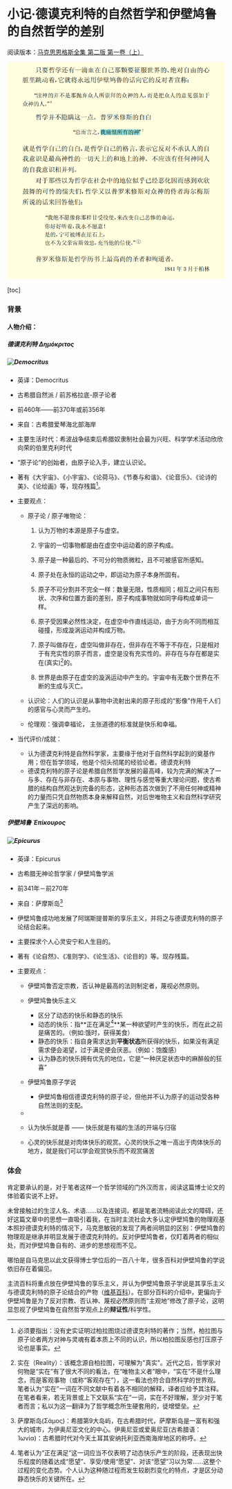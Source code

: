 # 小记·德谟克利特的自然哲学和伊壁鸠鲁的自然哲学的差别

阅读版本：[马克思恩格斯全集 第二版 第一卷（上）](https://marx.guat.edu.cn/system/_content/download.jsp?urltype=news.DownloadAttachUrl&owner=1369066848&wbfileid=3804544)

![我痛恨所有的神](img/Snipaste_2022-04-07_14-05-55.png)

[toc]

### 背景

#### 人物介绍：

##### **德谟克利特 Δημόκριτος**

##### ![Democritus](https://s2.loli.net/2022/04/07/TKJvrzdIWSgEc9N.jpg)

- 英译：Democritus
- 古希腊自然派 / 前苏格拉底-原子论者
- 前460年——前370年或前356年
- 来自：古希腊爱琴海北部海岸
- 主要生活时代：希波战争结束后希腊奴隶制社会最为兴旺、科学学术活动欣欣向荣的伯里克利时代
- “原子论”的创始者，由原子论入手，建立认识论。
- 著有《大宇宙》、《小宇宙》、《论荷马》、《节奏与和谐》、《论音乐》、《论诗的美》、《论绘画》等，现存残篇[^1]。

- 主要观点：

  - 原子论 / 原子唯物论：

    1. 认为万物的本源是原子与虚空。

    2. 宇宙的一切事物都是由在虚空中运动着的原子构成。

    3. 原子是一种最后的、不可分的物质微粒，且不可被感官所感知。

    4. 原子处在永恒的运动之中，即运动为原子本身所固有。

    5. 原子不可分割并不完全一样：数量无限，性质相同；相互之间只有形状、次序和位置方面的差别，原子构成事物就如同字母构成单词一样。

    6. 原子受因果必然性决定，在虚空中作直线运动，由于方向不同而相互碰撞，形成漩涡运动并构成万物。

    7. 原子叫做存在，虚空叫做非存在，但非存在不等于不存在，只是相对于有充实性的原子而言，虚空是没有充实性的。非存在与存在都是实在(真实)[^2]的。

    8. 世界是由原子在虚空的漩涡运动中产生的。宇宙中有无数个世界在不断的生成与灭亡。

  - 认识论：人们的认识是从事物中流射出来的原子形成的“影像”作用千人们的感官与心灵而产生的。

  - 伦理观：强调幸福论， 主张道德的标准就是快乐和幸福。
- 当代评价/成就：

  - 认为德谟克利特是自然科学家，主要缘于他对于自然科学起到的奠基作用；但在哲学领域，他是个彻头彻尾的经验论者。德谟克利特
  - 德谟克利特的原子论是希腊自然哲学发展的最高峰，较为完满的解决了一与多、存在与非存在、本原与事物、理性与感觉等重大理论问题，使古希腊的结构自然观达到完备的形态，这种形态首次做到了不用任何神或精神的力量而只凭自然物质本身来解释自然，对后世唯物主义和自然科学研究产生了深远的影响。

[^1]: 必须要指出：没有史实证明过柏拉图烧过德谟克利特的著作；当然，柏拉图与原子论者两方对神与灵魂有着本质上不同的认识，所以柏拉图反感也打压原子论也是事实。
[^2]: 实在（Reality）：该概念源自柏拉图，可理解为"真实"。近代之后，哲学家对何物是“实在”有了很大不同的看法，在“唯物主义者”眼中，“实在”不是什么理念，而是客观事物（或称“客观存在”），这一看法也符合自然科学的世界观。笔者认为“实在”一词在不同文献中有着各不相同的解释，译者应给予其注释。在笔者看来，若无背景或上下文联系“实在”一词，实在不好理解，至少对于笔者而言；私以为这一翻译为了哲学概念所生硬套用的，徒增壁垒。



##### **伊壁鸠鲁 Ἐπίκουρος**

##### ![Epicurus](https://s2.loli.net/2022/04/07/y6SmLViF8DwRPzs.jpg)

- 英译：Epicurus

- 古希腊无神论哲学家 / 伊壁鸠鲁学派

- 前341年－前270年

- 来自：萨摩斯岛[^3]

- 伊壁鸠鲁成功地发展了阿瑞斯提普斯的享乐主义，并将之与德谟克利特的原子论结合起来。

- 主要探求个人心灵安宁和人生目的。

- 著有《论自然》、《准则学》、《论生活》、《论目的》等。现存残篇。

- 主要观点：

  - 伊壁鸠鲁否定宗教，否认神是最高的法则制定者，蔑视必然原则。
  - 伊壁鸠鲁快乐主义
    - 区分了动态的快乐和静态的快乐
    - 动态的快乐：指**正在满足[^4]**某一种欲望时产生的快乐，而在此之前是痛苦的。（例如:饿时，获得美食）
    - 静态的快乐：指自身需求达到**平衡状态**所获得的快乐，如果没有满足需求便会渴望，过于满足便会厌恶。（例如：饱腹感）
    - 认为静态的快乐拥有优先的地位，它是“一种厌足状态中的麻醉般的狂喜”
  
  - 伊壁鸠鲁原子学说
    - 伊壁鸠鲁相信德谟克利特的原子论，但他并不认为原子的运动受各种自然法则的支配。
  - 
  - 认为快乐就是善 —— 快乐就是有福的生活的开端与归宿
  - 心灵的快乐就是对肉体快乐的观赏。心灵的快乐之唯一高出于肉体快乐的地方，就是我们可以学会观赏快乐而不观赏痛苦

[^3]: 萨摩斯岛(Σάμος)：希腊第9大岛屿，在古希腊时代，萨摩斯岛是一富有和强大的城市，为伊奥尼亚文化的中心。伊奥尼亚或爱奥尼亚(古希腊语：Ἰωνία)：古希腊时代对今天土耳其安纳托利亚西南海岸地区的称呼。
[^4]: 笔者认为“正在满足”这一词应当不仅表明了动态快乐产生的阶段，还表现出快乐程度的随着达成“愿望”、享受/使用“愿望”、对该“愿望”习以为常……这整个过程的变化态势。个人认为这种随过程而发生较剧烈变化的特点，才是区分动静态快乐的关键所在。



### 体会

肯定要承认的是，对于笔者这样一个哲学领域的门外汉而言，阅读这篇博士论文的体验着实说不上好。

未曾接触过的生涩人名、术语……以及连接词，都是笔者流畅阅读此文的障碍，还好这篇文章中的思想一直吸引着我，在当时主流社会大多认定伊壁鸠鲁的物理观基本照抄德谟克利特的情况下，马克思敏锐的发现了两者间明显的区别：伊壁鸠鲁的物理观是继承并明显发展于德谟克利特的。反对伊壁鸠鲁者，仅盯着两者的相似处，而对伊壁鸠鲁自有的、进步的思想视而不见。

哪怕是自马克思以此文获得博士学位后的一百八十年，很多百科对伊壁鸠鲁的学说依旧存在着偏见。

主流百科将重点放在伊壁鸠鲁的享乐主义，并认为伊壁鸠鲁原子学说是其享乐主义与德谟克利特的原子论结合的产物（[维基百科](https://zh.wikipedia.org/wiki/%E4%BC%8A%E5%A3%81%E9%B8%A0%E9%B2%81)）。在部分百科的介绍中，更偏向于伊壁鸠鲁是为了反对宗教、否认神、蔑视必然原则而“主观地”修改了原子论，这明显忽视了伊壁鸠鲁在自然哲学观点上的**辩证性**/科学性。



